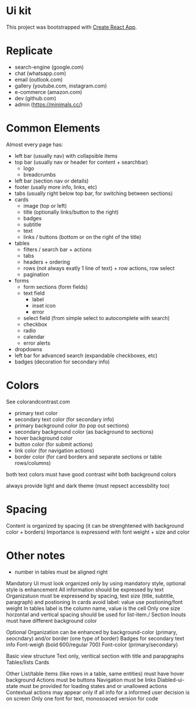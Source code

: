 # Ui kit

This project was bootstrapped with [Create React App](https://github.com/facebook/create-react-app).

# Replicate

- search-engine (google.com)
- chat (whatsapp.com)
- email (outlook.com)
- gallery (youtube.com, instagram.com)
- e-commerce (amazon.com)
- dev (github.com)
- admin (https://minimals.cc/)

# Common Elements

Almost every page has:

- left bar (usually nav) with collapsible items
- top bar (usually nav or header for content + searchbar)
  - logo
  - breadcrumbs
- left bar (section nav or details)
- footer (usally more info, links, etc)
- tabs (usually right below top bar, for switching between sections)
- cards
  - image (top or left)
  - title (optionally links/button to the right)
  - badges
  - subtitle
  - text
  - links / buttons (bottom or on the right of the title)
- tables
  - filters / search bar + actions
  - tabs
  - headers + ordering
  - rows (not always exatly 1 line of text) + row actions, row select
  - pagination
- forms
  - form sections (form fields)
  - text field
    - label
    - inset icon
    - error
  - select field (from simple select to autocomplete with search)
  - checkbox
  - radio
  - calendar
  - error alerts
- dropdowns
- left bar for advanced search (expandable checkboxes, etc)
- badges (decoration for secondary info)

# Colors

See colorandcontrast.com

- primary text color
- secondary text color (for secondary info)
- primary background color (to pop out sections)
- secondary background color (as background to sections)
- hover background color
- button color (for submit actions)
- link color (for navigation actions)
- border color (for card borders and separate sections or table rows/columns)

both text colors must have good contrast wiht both background colors

always provide light and dark theme (must repsect accessbility too)

# Spacing

Content is organized by spacing (it can be strenghtened with background color + borders)
Importance is expressend with font weight + size and color

# Other notes

- number in tables must be aligned right

Mandatory
Ui must look organized only by using mandatory style, optional style is enhancement
All information should be expressed by text
Organizatuon must be expressend by spacing, text size (title, subtitle, paragraph) and postioning
In cards avoid label: value use postioning/font weight
In tables label is the column name, value is the cell
Only one size horzontal and vertical spacing should be used for list-item./ Section
Inouts must have different background color

Optional
Organization can be enhanced by background-color (primary, seocndary) and/or border (one type of border)
Badges for secondary text info
Font-weigh (bold 600/regular 700)
Font-color (primary/secondary)

Basic view structure
Text only, veritical section with title and parapgraphs
Tables/lists
Cards

Other
List/table items (like rows in a table, same entities) must have hover background
Actions must be buttons
Navigation must be links
Diabled-ui-state must be provided for loading states and or unallowed actions
Contextual actions may appear only if all info for a informed user decision is on screen
Only one font for text, monosoaced version for code
